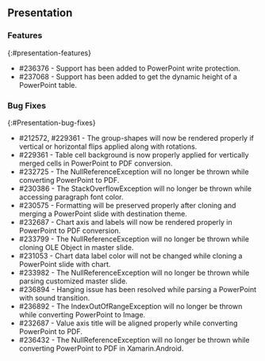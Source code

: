 ## Presentation

### Features
{:#presentation-features}

* \#236376 - Support has been added to PowerPoint write protection.
* \#237068 - Support has been added to get the dynamic height of a PowerPoint table.

### Bug Fixes
{:#Presentation-bug-fixes}

* \#212572, \#229361 - The group-shapes will now be rendered properly if vertical or horizontal flips applied along with rotations.
* \#229361 - Table cell background is now properly applied for vertically merged cells in PowerPoint to PDF conversion.
* \#232725 - The NullReferenceException will no longer be thrown while converting PowerPoint to PDF.
* \#230386 - The StackOverflowException will no longer be thrown while accessing paragraph font color.
* \#230575 - Formatting will be preserved properly after cloning and merging a PowerPoint slide with destination theme.
* \#232687 - Chart axis and labels will now be rendered properly in PowerPoint to PDF conversion.
* \#233799 - The NullReferenceException will no longer be thrown while cloning OLE Object in master slide.
* \#231053 - Chart data label color will not be changed while cloning a PowerPoint slide with chart.
* \#233982 - The NullReferenceException will no longer be thrown while parsing customized master slide.
* \#236894 - Hanging issue has been resolved while parsing a PowerPoint with sound transition.
* \#236892 - The IndexOutOfRangeException will no longer be thrown while converting PowerPoint to Image.
* \#232687 - Value axis title will be aligned properly while converting PowerPoint to PDF.
* \#236432 - The NullReferenceException will no longer be thrown while converting PowerPoint to PDF in Xamarin.Android.